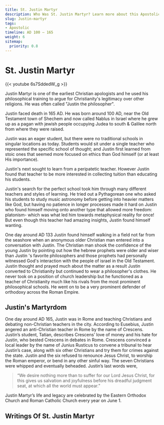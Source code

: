 ```yaml
---
title: St. Justin Martyr
description: Who Was St. Justin Martyr? Learn more about this Apostolic Father from the second century and listen or read his writings here.
slug: Justin-martyr
tags:
- Apostolic
timeline: AD 100 – 165
weight: 6
sitemap:
  priority: 0.8
---
```

# St. Justin Martyr

{{< youtube 6s7SddedW_g >}}

Justin Martyr is one of the earliest Christian apologists and he used his philosophical training to argue for Christianity's legitimacy over other religions.
He was often called "Justin the philosopher".

Justin faced death in 165 AD. He was born around 100 AD, near the Old Testament town of Shechem and now called Nablus in Israel where he grew up as a pagan with jewish people occupying Judea to south & Galilee north from where they were raised. 

Justin was an eager student, but there were no traditional schools in singular locations as today. Students would sit under a single teacher who represented the specific school of thought; and Justin first learned from stoic ones that seemed more focused on ethics than God himself (or at least His importance).

Justin's next sought to learn from a peripatetic teacher. However Justin found that teacher to be more interested in collecting tuition than educating his students.

Justin's search for the perfect school took him through many different teachers and styles of learning. He tried out a Pythagorean one who asked his students to study music astronomy before getting into heavier matters like God, but having no patience in longer processes made it hard on Justin who found himself moving onto another type that allowed more freedom: platonism- which was what led him towards metaphysical reality for once! But even though this teacher had amazing insights, Justin found himself wanting. 

One day around AD 133 Justin found himself walking in a field not far from the seashore when an anonymous older Christian man entered into a conversation with Justin. The Christian man shook the confidence of the young Justin by pointing out how the hebrew prophets were older and wiser than Justin 's favorite philosophers and those prophets had personally witnessed God's interaction with the people of israel in the Old Testament. Justin thought and prayed much about the matter as a result Justin converted to Christianity but continued to wear a philosopher's clothes. He never took on a position of church leadership but he functioned as a teacher of Christianity much like his rivals from the most prominent philosophical schools. He went on to be a very prominent defender of orthodoxy across the Roman Empire.

## Justin's Martyrdom

One day around AD 165, Justin was in Rome and teaching Christians and debating non-Christian teachers in the city. According to Eusebius, Justin angered an anti-Christian teacher in Rome by the name of Crescens. Justin’s student, Tatian, describes Crescens’ love of money and his hate for Justin, who bested Crescens in debates in Rome. Crescens convinced a local leader by the name of Junius Rusticus to convene a tribunal to hear Justin’s case, along with six other Christians and try them for crimes against the state. Justin and the six refused to renounce Jesus Christ, to worship the Roman emperor, or bend in any other sinful way. The seven Christians were whipped and eventually beheaded. Justin’s last words were, 

> “We desire nothing more than to suffer for our Lord Jesus Christ, for this gives us salvation and joyfulness before his dreadful judgment seat, at which all the world must appear.” 

Justin Martyr’s life and legacy are celebrated by the Eastern Orthodox Church and Roman Catholic Church every year on June 1.

## Writings Of St. Justin Martyr
